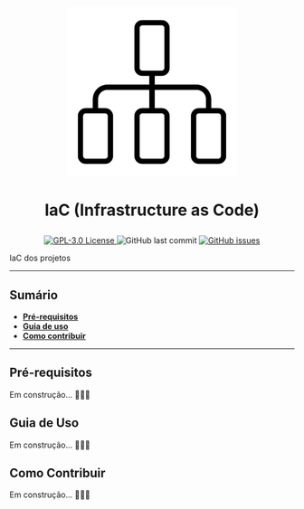 <p align="center">
  <img alt="Infrastructure" src="./assets/struct.png" width="300px"></a>
</p>
<h1><p align="center"><strong>IaC (Infrastructure as Code)</strong></p></h1>


<p align="center">
    <a href="/LICENSE">
        <img alt="GPL-3.0 License" src="https://img.shields.io/github/license/Academia-de-Dados/infra">
    </a>
    <img alt="GitHub last commit" src="https://img.shields.io/github/last-commit/Academia-de-Dados/infra">
    <a href="https://github.com/Academia-de-Dados/infra/issues">
        <img alt="GitHub issues" src="https://img.shields.io/github/issues/Academia-de-Dados/infra">
    </a>
</p>

IaC dos projetos

---
## Sumário
* **[Pré-requisitos](#pré-requisitos)**
* **[Guia de uso](#guia-de-uso)**
* **[Como contribuir](#como-contribuir)**
----

## Pré-requisitos
Em construção... 🚧🚧🚧

## Guia de Uso
Em construção... 🚧🚧🚧

## Como Contribuir
  Em construção... 🚧🚧🚧
